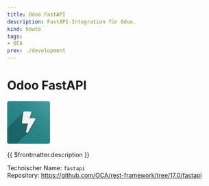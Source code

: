```yaml
---
title: Odoo FastAPI
description: FastAPI-Integration für Odoo.
kind: howto
tags:
- OCA
prev: ./development
---
```

# Odoo FastAPI
![](attachments/icon_oca_fastapi.png)

{{ $frontmatter.description }}

Technischer Name: `fastapi`\
Repository: <https://github.com/OCA/rest-framework/tree/17.0/fastapi>
